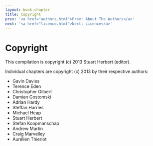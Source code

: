 ```yaml
---
layout: book-chapter
title: Copyright
prev: '<a href="authors.html">Prev: About The Authors</a>'
next: '<a href="licence.html">Next: Licence</a>'
---
```

# Copyright

This compilation is copyright (c) 2013 Stuart Herbert (editor).

Individual chapters are copyright (c) 2013 by their respective authors:

* Gavin Davies
* Terence Eden
* Christopher Gilbert
* Damian Gostomski
* Adrian Hardy
* Steffan Harries
* Michael Heap
* Stuart Herbert
* Stefan Koopmanschap
* Andrew Martin
* Craig Marvelley
* Aurélien Thieriot